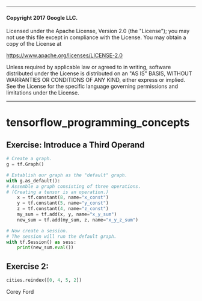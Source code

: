 --------------------------------------------------------------------------------------------------
#### Copyright 2017 Google LLC.

Licensed under the Apache License, Version 2.0 (the "License");
you may not use this file except in compliance with the License.
You may obtain a copy of the License at

https://www.apache.org/licenses/LICENSE-2.0

Unless required by applicable law or agreed to in writing, software
distributed under the License is distributed on an "AS IS" BASIS,
WITHOUT WARRANTIES OR CONDITIONS OF ANY KIND, either express or implied.
See the License for the specific language governing permissions and
limitations under the License.

--------------------------------------------------------------------------------------------------

# tensorflow_programming_concepts

## Exercise: Introduce a Third Operand
```python
# Create a graph.
g = tf.Graph()

# Establish our graph as the "default" graph.
with g.as_default():
# Assemble a graph consisting of three operations. 
# (Creating a tensor is an operation.)
    x = tf.constant(8, name="x_const")
    y = tf.constant(5, name="y_const")
    z = tf.constant(4, name="z_const")
    my_sum = tf.add(x, y, name="x_y_sum")
    new_sum = tf.add(my_sum, z, name="x_y_z_sum")

# Now create a session.
# The session will run the default graph.
with tf.Session() as sess:
    print(new_sum.eval())
```

## Exercise 2:
```python
cities.reindex([0, 4, 5, 2])
```
Corey Ford 
